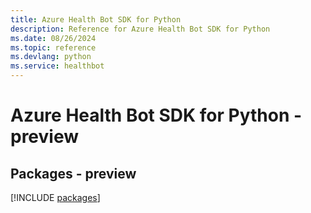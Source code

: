 ```yaml
---
title: Azure Health Bot SDK for Python
description: Reference for Azure Health Bot SDK for Python
ms.date: 08/26/2024
ms.topic: reference
ms.devlang: python
ms.service: healthbot
---
```

# Azure Health Bot SDK for Python - preview
## Packages - preview
[!INCLUDE [packages](health-bot-index.md)]